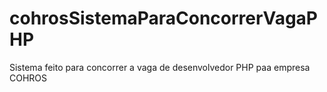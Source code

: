 # cohrosSistemaParaConcorrerVagaPHP
Sistema feito para concorrer a vaga de desenvolvedor PHP paa empresa COHROS
